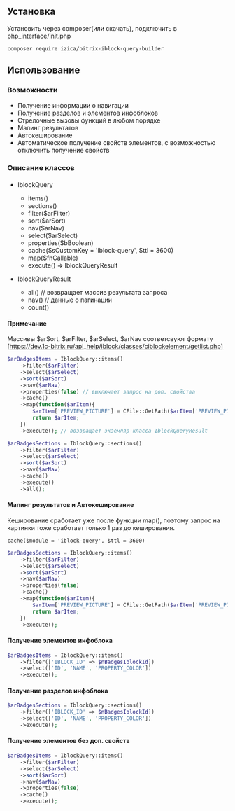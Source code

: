 ## Установка
Установить через composer(или скачать), подключить в php_interface/init.php
```
composer require izica/bitrix-iblock-query-builder
```

## Использование

### Возможности
* Получение информации о навигации
* Получение разделов и элементов инфоблоков
* Стрелочные вызовы функций в любом порядке
* Мапинг результатов
* Автокеширование
* Автоматическое получение свойств элементов, с возможностью отключить получение свойств

### Описание классов
####
* IblockQuery
    * items()
    * sections()
    * filter($arFilter)
    * sort($arSort)
    * nav($arNav)
    * select($arSelect)
    * properties($bBoolean)
    * cache($sCustomKey = 'iblock-query', $ttl = 3600)
    * map($fnCallable)
    * execute() => IblockQueryResult

* IblockQueryResult
    * all() // возвращает массив результата запроса
    * nav() // данные о пагинации
    * count()
     

#### Примечание
Массивы $arSort, $arFilter, $arSelect, $arNav соответсвуют формату [https://dev.1c-bitrix.ru/api_help/iblock/classes/ciblockelement/getlist.php]

```php
$arBadgesItems = IblockQuery::items()
    ->filter($arFilter)
    ->select($arSelect)
    ->sort($arSort)
    ->nav($arNav)
    ->properties(false) // выключает запрос на доп. свойства
    ->cache()
    ->map(function($arItem){
        $arItem['PREVIEW_PICTURE'] = CFile::GetPath($arItem['PREVIEW_PICTURE']);
        return $arItem;
    })
    ->execute(); // возвращает экземляр класса IblockQueryResult

$arBadgesSections = IblockQuery::sections()
    ->filter($arFilter)
    ->select($arSelect)
    ->sort($arSort)
    ->nav($arNav)
    ->cache()
    ->execute()
    ->all();
```

#### Мапинг результатов и Автокеширование
Кеширование сработает уже после функции map(), поэтому запрос на картинки тоже сработает только 1 раз до кеширования.

`cache($module = 'iblock-query', $ttl = 3600)`

```php
$arBadgesSections = IblockQuery::items()
    ->filter($arFilter)
    ->select($arSelect)
    ->sort($arSort)
    ->nav($arNav)
    ->properties(false)
    ->cache()
    ->map(function($arItem){
        $arItem['PREVIEW_PICTURE'] = CFile::GetPath($arItem['PREVIEW_PICTURE']);
        return $arItem;
    })
    ->execute();
```

#### Получение элементов инфоблока
```php
$arBadgesItems = IblockQuery::items()
    ->filter(['IBLOCK_ID' => $nBadgesIblockId])
    ->select(['ID', 'NAME', 'PROPERTY_COLOR'])
    ->execute();
```

#### Получение разделов инфоблока
```php
$arBadgesSections = IblockQuery::sections()
    ->filter(['IBLOCK_ID' => $nBadgesIblockId])
    ->select(['ID', 'NAME', 'PROPERTY_COLOR'])
    ->execute();
```


#### Получение элементов без доп. свойств
```php
$arBadgesItems = IblockQuery::items()
    ->filter($arFilter)
    ->select($arSelect)
    ->sort($arSort)
    ->nav($arNav)
    ->properties(false)
    ->cache()
    ->execute();
```
